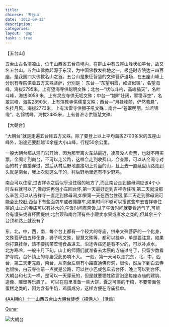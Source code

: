 ```yaml
---
title:
chinese: '五台山'
date: '2012-09-12'
description:
categories:
layout: 'gap'
tasks : true
---
```

【五台山】

五台山古名清凉山，位于山西省五台县境内，在群山中有五座山峰状如平台，故又名五台山。五台山佛教起源于东汉，为中国佛教发祥地之一，极盛时寺院达三四百座，是我国四大佛教名山之首。五台山是象征智慧的文殊菩萨道场，在五座山峰上分别有寺院供着五方文殊菩萨，分别是：
东台—“东望明霞，如波似镜”，名望海峰，海拔2795米，上有望海寺供聪明文殊；北台—“状似斗杓，高峻插天”，名叶斗峰，海拔3058 米，上有灵应寺供无垢文殊；中台—“雄旷壮阔，翠霭浮空”，名翠岩峰，海拔2890米，上有演教寺供儒童文殊；西台—“月挂峰颠，俨然若悬”，名挂月风，海拔2773米，上有法雷寺供狮子吼文殊；南台—“苍翠明丽，灿若锦缎”，名锦绣峰，海拔2485米，上有普济寺供智慧文殊、

【大朝台】

“大朝台”就是走遍五台拜五方文殊，除了要登上以上平均海拔2700多米的五座山峰外，沿途还要翻越10余座大小山峰，行程50余公里。

一般大朝台都从鸿门岩开始，因为那里离火车站最近，凌晨没人卖票，也就不用买票，金阁寺到南台，不可以走公路，这样会走到收费口，会查票，可以从金阁寺对面的村子直接穿过，然后从村后野地直接切上对面的山，且上去一直延盘山路走到头就是南台，我上次就这么干的，村后野地里还有不少野鸡。

南台可以住宿,过吉祥寺之后似乎没住宿的地方了,而且南台走到佛母洞应该4个小时左右就可以了,佛母洞再包小车回台怀,第一天最好走到吉祥寺住宿,第二天就没那么辛苦,可以从吉祥寺一直走到佛母洞,如果第一天在西台住宿,第二天走到佛母洞可能会比较赶,西台下有些面包车或者蹦蹦车,如果时间不够可以搭这些车去吉祥寺住宿的,山上的寺庙可以有补水的,午饭时间有斋饭,过了午饭时间就要看运气了,可能会有馒头或者杯面提供,北台顶和南台顶有些小贩卖水果或者水之类的,但其余三个台顶和路上就没有了

东，北，中，西，南，每个台上都有一个较大的寺庙，供奉文殊菩萨的一个化身，文殊菩萨由五种化身，狮子吼文殊，智慧文殊等，都可以挂单，单是要注意，如果你打算挂单，请不要携带荤惺食品进去。沿途寺庙还是有不少的，可以补点水。
北方寒冷，一般十月下旬，山上的师傅们就准备去太原的寺庙过冬了，只留少数看护寺院，台怀镇上的寺庙受此影响不大。
一般，第一天可以走完东，北，中，西台，第二天走完西，南台，从南台左侧有小路直通佛母洞，很快，然后下到白云寺也很快，白云寺往前一点就是公路，可以拦小巴或包车去台怀，晚上可以到台怀。
大朝台和七尖一样，是可以一天穿玩的，但是就要牺牲欣赏沿途每座寺庙的建筑、造像、雕塑等乐趣了。
可以在包里准备一些大饼，囊之可类的干粮，不要带面包蛋糕之类的，因为含有牛奶，鸡蛋成分，这样方便在寺庙挂单。

[《AA相约》十一山西五台山大朝台徒步（招俩人） [活动]](http://www.doyouhike.net/city/shanghai/907440,0,0,0.html)

[Qunar](http://flight.qunar.com/site/roundtrip_list_new.htm?fromCity=%E4%B8%8A%E6%B5%B7&toCity=%E5%A4%AA%E5%8E%9F&fromDate=2012-10-09&toDate=2012-10-16&from=qunarindex)

![大朝台](/assets/media/dachaotai.jpg)